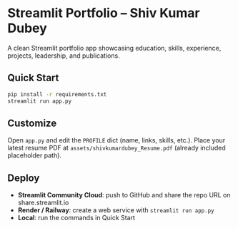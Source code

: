 
# Streamlit Portfolio – Shiv Kumar Dubey

A clean Streamlit portfolio app showcasing education, skills, experience, projects, leadership, and publications.

## Quick Start
```bash
pip install -r requirements.txt
streamlit run app.py
```

## Customize
Open `app.py` and edit the `PROFILE` dict (name, links, skills, etc.).
Place your latest resume PDF at `assets/shivkumardubey_Resume.pdf` (already included placeholder path).

## Deploy
- **Streamlit Community Cloud**: push to GitHub and share the repo URL on share.streamlit.io
- **Render / Railway**: create a web service with `streamlit run app.py`
- **Local**: run the commands in Quick Start
